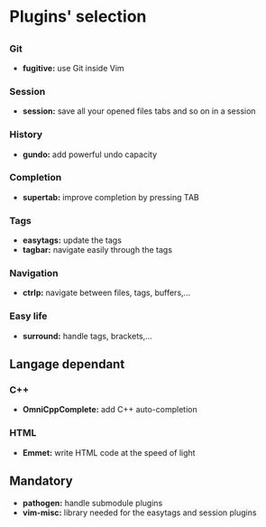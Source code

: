 # Plugins' selection

##

### Git
- **fugitive:**         use Git inside Vim

### Session
- **session:**          save all your opened files tabs and so on in a session

### History
- **gundo:**            add powerful undo capacity

### Completion
- **supertab:**         improve completion by pressing TAB

### Tags
- **easytags:**         update the tags
- **tagbar:**           navigate easily through the tags

### Navigation
- **ctrlp:**            navigate between files, tags, buffers,...

### Easy life
- **surround:**         handle tags, brackets,...

## Langage dependant

### C++
- **OmniCppComplete:**  add C++ auto-completion

### HTML
- **Emmet:**            write HTML code at the speed of light

## Mandatory
- **pathogen:**         handle submodule plugins
- **vim-misc:**         library needed for the easytags and session plugins
